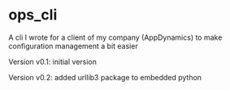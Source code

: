 # ops_cli
A cli I wrote for a client of my company (AppDynamics) to make configuration management a bit easier

Version v0.1: initial version

Version v0.2: added urllib3 package to embedded python
